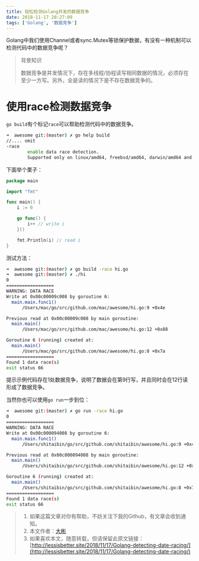 ```yaml
---
title: 轻松检测Golang并发的数据竞争
date: 2018-11-17 20:27:09
tags: ['Golang', '数据竞争']
---
```


Golang中我们使用Channel或者sync.Mutex等锁保护数据，有没有一种机制可以检测代码中的数据竞争呢？



> 背景知识
>
> 数据竞争是并发情况下，存在多线程/协程读写相同数据的情况，必须存在至少一方写。另外，全是读的情况下是不存在数据竞争的。



# 使用race检测数据竞争

`go build`有个标记`race`可以帮助检测代码中的数据竞争。

```bash
➜  awesome git:(master) ✗ go help build
//.... omit
-race
		enable data race detection.
		Supported only on linux/amd64, freebsd/amd64, darwin/amd64 and windows/amd64.
```

<!--more-->

下面举个栗子：

```go
package main

import "fmt"

func main() {
	i := 0

	go func() {
		i++ // write i
	}()

	fmt.Println(i) // read i
}
```



测试方法：

```bash
➜  awesome git:(master) ✗ go build -race hi.go
➜  awesome git:(master) ✗ ./hi
0
==================
WARNING: DATA RACE
Write at 0x00c00009c008 by goroutine 6:
  main.main.func1()
      /Users/mac/go/src/github.com/mac/awesome/hi.go:9 +0x4e

Previous read at 0x00c00009c008 by main goroutine:
  main.main()
      /Users/mac/go/src/github.com/mac/awesome/hi.go:12 +0x88

Goroutine 6 (running) created at:
  main.main()
      /Users/mac/go/src/github.com/mac/awesome/hi.go:8 +0x7a
==================
Found 1 data race(s)
exit status 66
```



提示示例代码存在1处数据竞争，说明了数据会在第9行写，并且同时会在12行读形成了数据竞争。

当然你也可以使用`go run`一步到位：

```bash
➜  awesome git:(master) ✗ go run -race hi.go
0
==================
WARNING: DATA RACE
Write at 0x00c000094008 by goroutine 6:
  main.main.func1()
      /Users/shitaibin/go/src/github.com/shitaibin/awesome/hi.go:9 +0x4e

Previous read at 0x00c000094008 by main goroutine:
  main.main()
      /Users/shitaibin/go/src/github.com/shitaibin/awesome/hi.go:12 +0x88

Goroutine 6 (running) created at:
  main.main()
      /Users/shitaibin/go/src/github.com/shitaibin/awesome/hi.go:8 +0x7a
==================
Found 1 data race(s)
exit status 66
```

> 1. 如果这篇文章对你有帮助，不妨关注下我的Github，有文章会收到通知。
> 2. 本文作者：[大彬](http://lessisbetter.site/about/)
> 3. 如果喜欢本文，随意转载，但请保留此原文链接：[http://lessisbetter.site/2018/11/17/Golang-detecting-date-racing/](http://lessisbetter.site/2018/11/17/Golang-detecting-date-racing/)